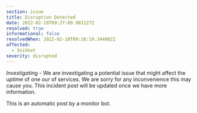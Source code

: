 ```yaml
---
section: issue
title: Disruption Detected
date: 2022-02-18T09:27:09.901127Z
resolved: true
informational: false
resolvedWhen: 2022-02-18T09:28:19.344002Z
affected:
  - Snikket
severity: disrupted
---
```

*Investigating* - We are investigating a potential issue that might affect the uptime of one our of services. We are sorry for any inconvenience this may cause you. This incident post will be updated once we have more information.

This is an automatic post by a monitor bot.
        